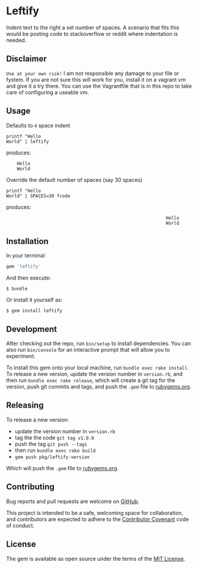 # Leftify

Indent text to the right a set number of spaces. A scenario that fits this would be posting code to stackoverflow or reddit where indentation is needed.

## Disclaimer

`Use at your own risk!` I am not responsible any damage to your file or fystem. If you are not sure this will work for you, install it on a vagrant vm and give it a try there. You can use the Vagrantfile that is in this repo to take care of configuring a useable vm.

## Usage

Defaults to `4` space indent

```
printf "Hello
World" | leftify
```

produces:

```
    Hello
    World
```

Override the default number of spaces (say 30 spaces)

```
printf "Hello
World" | SPACES=30 fcode
```

produces:


```
                                                            Hello
                                                            World
```

## Installation

In your terminal:

```ruby
gem 'leftify'
```

And then execute:

    $ bundle

Or install it yourself as:

    $ gem install leftify

## Development

After checking out the repo, run `bin/setup` to install dependencies. You can also run `bin/console` for an interactive prompt that will allow you to experiment.

To install this gem onto your local machine, run `bundle exec rake install`. To release a new version, update the version number in `version.rb`, and then run `bundle exec rake release`, which will create a git tag for the version, push git commits and tags, and push the `.gem` file to [rubygems.org](https://rubygems.org).

## Releasing

To release a new version:

* update the version number in `version.rb`
* tag the the code `git tag v1.0.0`
* push the tag `git push --tags`
* then run `bundle exec rake build`
* `gem push pkg/leftify-version`

Which will push the `.gem` file to [rubygems.org](https://rubygems.org).

## Contributing

Bug reports and pull requests are welcome on [GitHub](https://github.com/vmcilwain/leftify).

This project is intended to be a safe, welcoming space for collaboration, and contributors are expected to adhere to the [Contributor Covenant](http://contributor-covenant.org) code of conduct.


## License

The gem is available as open source under the terms of the [MIT License](http://opensource.org/licenses/MIT).
